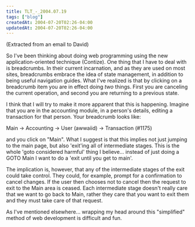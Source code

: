 ```yaml
---
title: TLT_-_2004.07.19
tags: ["blog"]
createdAt: 2004-07-20T02:26-04:00
updatedAt: 2004-07-20T02:26-04:00
---
```


(Extracted from an email to David)

So I've been thinking about doing web programming using the new
application-oriented technique (Contize). One thing that I have to deal
with is breadcrumbs. In their current incarnation, and as they are used
on most sites, breadcrumbs embrace the idea of state management, in
addition to being useful navigation guides. What I've realized is that
by clicking on a breadcrumb item you are in effect doing _two_ things.
First you are canceling the current operation, and second you are
returning to a previous state.

I think that I will try to make it more apparent that this is happening.
Imagine that you are in the accounting module, in a person's details,
editing a transaction for that person. Your breadcrumb looks like:

  Main -> Accounting -> User (awwaiid) -> Transaction (#1175)

and you click on "Main". What I suggest is that this implies not just
jumping to the main page, but also 'exit'ing all of intermediate stages.
This is the whole 'goto considered harmful' thing I believe... instead
of just doing a GOTO Main I want to do a 'exit until you get to main'.

The implication is, however, that any of the intermediate stages of the
exit could take control. They could, for example, prompt for a
confirmation to cancel changes. If the user then chooses not to cancel
then the request to exit to the Main area is ceased. Each intermediate
stage doesn't really care that we want to go back to Main, rather they
care that you want to exit them and they must take care of that request.

As I've mentioned elsewhere... wrapping my head around this "simplified" method of web development is difficult and fun.

